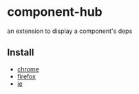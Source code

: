 component-hub
=============

an extension to display a component's deps

## Install

 - [chrome](http://crossrider.com/download/chrome/53688)
 - [firefox](http://crossrider.com/download/ff/53688)
 - [ie](http://crossrider.com/download/ie/53688)
